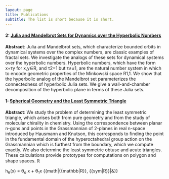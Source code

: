 ```yaml
---
layout: page
title: Publications
subtitle: The list is short because it is short.
---
```



#### 2: [Julia and Mandelbrot Sets for Dynamics over the Hyperbolic Numbers](https://aaronshukert.github.io/HyperbolicMandelbrotAndJuliaSets.pdf)
**Abstract**: Julia and Mandelbrot sets, which characterize bounded orbits in dynamical systems over the complex numbers, are classic examples of fractal sets. We investigate the analogs of these sets for dynamical systems over the hyperbolic numbers. Hyperbolic numbers, which have the form x+τy for x,y∈R, and τ2=1 but τ≠±1, are the natural number system in which to encode geometric properties of the Minkowski space R1,1. We show that the hyperbolic analog of the Mandelbrot set parameterizes the connectedness of hyperbolic Julia sets. We give a wall-and-chamber decomposition of the hyperbolic plane in terms of these Julia sets.


#### 1: [Spherical Geometry and the Least Symmetric Triangle](https://aaronshukert.github.io/LeastSymmetricTriangle.pdf)
**Abstract**: We study the problem of determining the least symmetric triangle, which arises both from pure geometry and from the study of molecular chirality in chemistry. Using the correspondence between planar n-gons and points in the Grassmannian of 2-planes in real n-space introduced by Hausmann and Knutson, this corresponds to finding the point in the fundamental domain of the hyperoctahedral group action on the Grassmannian which is furthest from the boundary, which we compute exactly. We also determine the least symmetric obtuse and acute triangles. These calculations provide prototypes for computations on polygon and shape spaces.
$\mathbb{R}$

h<sub>&theta;</sub>(x) = &theta;<sub>o</sub> x + &theta;<sub>1</sub>x
{{math|{{mathbb|R}}, {{sym|R}}|&}}
